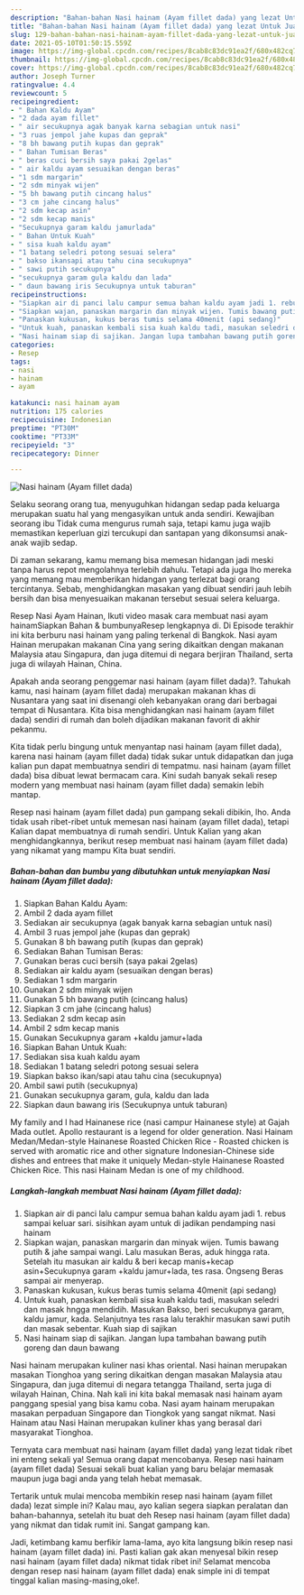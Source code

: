 ```yaml
---
description: "Bahan-bahan Nasi hainam (Ayam fillet dada) yang lezat Untuk Jualan"
title: "Bahan-bahan Nasi hainam (Ayam fillet dada) yang lezat Untuk Jualan"
slug: 129-bahan-bahan-nasi-hainam-ayam-fillet-dada-yang-lezat-untuk-jualan
date: 2021-05-10T01:50:15.559Z
image: https://img-global.cpcdn.com/recipes/8cab8c83dc91ea2f/680x482cq70/nasi-hainam-ayam-fillet-dada-foto-resep-utama.jpg
thumbnail: https://img-global.cpcdn.com/recipes/8cab8c83dc91ea2f/680x482cq70/nasi-hainam-ayam-fillet-dada-foto-resep-utama.jpg
cover: https://img-global.cpcdn.com/recipes/8cab8c83dc91ea2f/680x482cq70/nasi-hainam-ayam-fillet-dada-foto-resep-utama.jpg
author: Joseph Turner
ratingvalue: 4.4
reviewcount: 5
recipeingredient:
- " Bahan Kaldu Ayam"
- "2 dada ayam fillet"
- " air secukupnya agak banyak karna sebagian untuk nasi"
- "3 ruas jempol jahe kupas dan geprak"
- "8 bh bawang putih kupas dan geprak"
- " Bahan Tumisan Beras"
- " beras cuci bersih saya pakai 2gelas"
- " air kaldu ayam sesuaikan dengan beras"
- "1 sdm margarin"
- "2 sdm minyak wijen"
- "5 bh bawang putih cincang halus"
- "3 cm jahe cincang halus"
- "2 sdm kecap asin"
- "2 sdm kecap manis"
- "Secukupnya garam kaldu jamurlada"
- " Bahan Untuk Kuah"
- " sisa kuah kaldu ayam"
- "1 batang seledri potong sesuai selera"
- " bakso ikansapi atau tahu cina secukupnya"
- " sawi putih secukupnya"
- "secukupnya garam gula kaldu dan lada"
- " daun bawang iris Secukupnya untuk taburan"
recipeinstructions:
- "Siapkan air di panci lalu campur semua bahan kaldu ayam jadi 1. rebus sampai keluar sari. sisihkan ayam untuk di jadikan pendamping nasi hainam"
- "Siapkan wajan, panaskan margarin dan minyak wijen. Tumis bawang putih &amp; jahe sampai wangi. Lalu masukan Beras, aduk hingga rata. Setelah itu masukan air kaldu &amp; beri kecap manis+kecap asin+Secukupnya garam +kaldu jamur+lada, tes rasa. Ongseng Beras sampai air menyerap."
- "Panaskan kukusan, kukus beras tumis selama 40menit (api sedang)"
- "Untuk kuah, panaskan kembali sisa kuah kaldu tadi, masukan seledri dan masak hngga mendidih. Masukan Bakso, beri secukupnya garam, kaldu jamur, kada. Selanjutnya tes rasa lalu terakhir masukan sawi putih dan masak sebentar. Kuah siap di sajikan"
- "Nasi hainam siap di sajikan. Jangan lupa tambahan bawang putih goreng dan daun bawang"
categories:
- Resep
tags:
- nasi
- hainam
- ayam

katakunci: nasi hainam ayam 
nutrition: 175 calories
recipecuisine: Indonesian
preptime: "PT30M"
cooktime: "PT33M"
recipeyield: "3"
recipecategory: Dinner

---
```



![Nasi hainam (Ayam fillet dada)](https://img-global.cpcdn.com/recipes/8cab8c83dc91ea2f/680x482cq70/nasi-hainam-ayam-fillet-dada-foto-resep-utama.jpg)

Selaku seorang orang tua, menyuguhkan hidangan sedap pada keluarga merupakan suatu hal yang mengasyikan untuk anda sendiri. Kewajiban seorang ibu Tidak cuma mengurus rumah saja, tetapi kamu juga wajib memastikan keperluan gizi tercukupi dan santapan yang dikonsumsi anak-anak wajib sedap.

Di zaman  sekarang, kamu memang bisa memesan hidangan jadi meski tanpa harus repot mengolahnya terlebih dahulu. Tetapi ada juga lho mereka yang memang mau memberikan hidangan yang terlezat bagi orang tercintanya. Sebab, menghidangkan masakan yang dibuat sendiri jauh lebih bersih dan bisa menyesuaikan makanan tersebut sesuai selera keluarga. 

Resep Nasi Ayam Hainan, Ikuti video masak cara membuat nasi ayam hainamSiapkan Bahan &amp; bumbunyaResep lengkapnya di. Di Episode terakhir ini kita berburu nasi hainam yang paling terkenal di Bangkok. Nasi ayam Hainan merupakan makanan Cina yang sering dikaitkan dengan makanan Malaysia atau Singapura, dan juga ditemui di negara berjiran Thailand, serta juga di wilayah Hainan, China.

Apakah anda seorang penggemar nasi hainam (ayam fillet dada)?. Tahukah kamu, nasi hainam (ayam fillet dada) merupakan makanan khas di Nusantara yang saat ini disenangi oleh kebanyakan orang dari berbagai tempat di Nusantara. Kita bisa menghidangkan nasi hainam (ayam fillet dada) sendiri di rumah dan boleh dijadikan makanan favorit di akhir pekanmu.

Kita tidak perlu bingung untuk menyantap nasi hainam (ayam fillet dada), karena nasi hainam (ayam fillet dada) tidak sukar untuk didapatkan dan juga kalian pun dapat membuatnya sendiri di tempatmu. nasi hainam (ayam fillet dada) bisa dibuat lewat bermacam cara. Kini sudah banyak sekali resep modern yang membuat nasi hainam (ayam fillet dada) semakin lebih mantap.

Resep nasi hainam (ayam fillet dada) pun gampang sekali dibikin, lho. Anda tidak usah ribet-ribet untuk memesan nasi hainam (ayam fillet dada), tetapi Kalian dapat membuatnya di rumah sendiri. Untuk Kalian yang akan menghidangkannya, berikut resep membuat nasi hainam (ayam fillet dada) yang nikamat yang mampu Kita buat sendiri.

<!--inarticleads1-->

##### Bahan-bahan dan bumbu yang dibutuhkan untuk menyiapkan Nasi hainam (Ayam fillet dada):

1. Siapkan  Bahan Kaldu Ayam:
1. Ambil 2 dada ayam fillet
1. Sediakan  air secukupnya (agak banyak karna sebagian untuk nasi)
1. Ambil 3 ruas jempol jahe (kupas dan geprak)
1. Gunakan 8 bh bawang putih (kupas dan geprak)
1. Sediakan  Bahan Tumisan Beras:
1. Gunakan  beras cuci bersih (saya pakai 2gelas)
1. Sediakan  air kaldu ayam (sesuaikan dengan beras)
1. Sediakan 1 sdm margarin
1. Gunakan 2 sdm minyak wijen
1. Gunakan 5 bh bawang putih (cincang halus)
1. Siapkan 3 cm jahe (cincang halus)
1. Sediakan 2 sdm kecap asin
1. Ambil 2 sdm kecap manis
1. Gunakan Secukupnya garam +kaldu jamur+lada
1. Siapkan  Bahan Untuk Kuah:
1. Sediakan  sisa kuah kaldu ayam
1. Sediakan 1 batang seledri potong sesuai selera
1. Siapkan  bakso ikan/sapi atau tahu cina (secukupnya)
1. Ambil  sawi putih (secukupnya)
1. Gunakan secukupnya garam, gula, kaldu dan lada
1. Siapkan  daun bawang iris (Secukupnya untuk taburan)


My family and I had Hainanese rice (nasi campur Hainanese style) at Gajah Mada outlet. Apollo restaurant is a legend for older generation. Nasi Hainam Medan/Medan-style Hainanese Roasted Chicken Rice - Roasted chicken is served with aromatic rice and other signature Indonesian-Chinese side dishes and entrees that make it uniquely Medan-style Hainanese Roasted Chicken Rice. This nasi Hainam Medan is one of my childhood. 

<!--inarticleads2-->

##### Langkah-langkah membuat Nasi hainam (Ayam fillet dada):

1. Siapkan air di panci lalu campur semua bahan kaldu ayam jadi 1. rebus sampai keluar sari. sisihkan ayam untuk di jadikan pendamping nasi hainam
1. Siapkan wajan, panaskan margarin dan minyak wijen. Tumis bawang putih &amp; jahe sampai wangi. Lalu masukan Beras, aduk hingga rata. Setelah itu masukan air kaldu &amp; beri kecap manis+kecap asin+Secukupnya garam +kaldu jamur+lada, tes rasa. Ongseng Beras sampai air menyerap.
1. Panaskan kukusan, kukus beras tumis selama 40menit (api sedang)
1. Untuk kuah, panaskan kembali sisa kuah kaldu tadi, masukan seledri dan masak hngga mendidih. Masukan Bakso, beri secukupnya garam, kaldu jamur, kada. Selanjutnya tes rasa lalu terakhir masukan sawi putih dan masak sebentar. Kuah siap di sajikan
1. Nasi hainam siap di sajikan. Jangan lupa tambahan bawang putih goreng dan daun bawang


Nasi hainam merupakan kuliner nasi khas oriental. Nasi hainan merupakan masakan Tionghoa yang sering dikaitkan dengan masakan Malaysia atau Singapura, dan juga ditemui di negara tetangga Thailand, serta juga di wilayah Hainan, China. Nah kali ini kita bakal memasak nasi hainam ayam panggang spesial yang bisa kamu coba. Nasi ayam hainam merupakan masakan perpaduan Singapore dan Tiongkok yang sangat nikmat. Nasi Hainam atau Nasi Hainan merupakan kuliner khas yang berasal dari masyarakat Tionghoa. 

Ternyata cara membuat nasi hainam (ayam fillet dada) yang lezat tidak ribet ini enteng sekali ya! Semua orang dapat mencobanya. Resep nasi hainam (ayam fillet dada) Sesuai sekali buat kalian yang baru belajar memasak maupun juga bagi anda yang telah hebat memasak.

Tertarik untuk mulai mencoba membikin resep nasi hainam (ayam fillet dada) lezat simple ini? Kalau mau, ayo kalian segera siapkan peralatan dan bahan-bahannya, setelah itu buat deh Resep nasi hainam (ayam fillet dada) yang nikmat dan tidak rumit ini. Sangat gampang kan. 

Jadi, ketimbang kamu berfikir lama-lama, ayo kita langsung bikin resep nasi hainam (ayam fillet dada) ini. Pasti kalian gak akan menyesal bikin resep nasi hainam (ayam fillet dada) nikmat tidak ribet ini! Selamat mencoba dengan resep nasi hainam (ayam fillet dada) enak simple ini di tempat tinggal kalian masing-masing,oke!.

